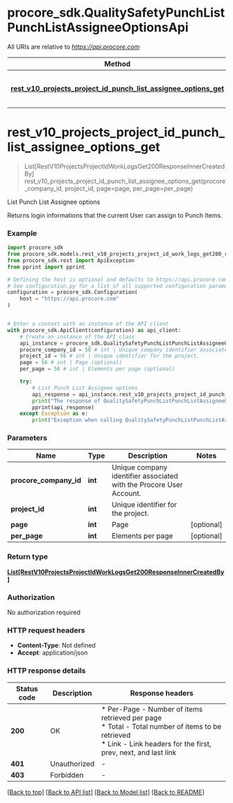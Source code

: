 # procore_sdk.QualitySafetyPunchListPunchListAssigneeOptionsApi

All URIs are relative to *https://api.procore.com*

Method | HTTP request | Description
------------- | ------------- | -------------
[**rest_v10_projects_project_id_punch_list_assignee_options_get**](QualitySafetyPunchListPunchListAssigneeOptionsApi.md#rest_v10_projects_project_id_punch_list_assignee_options_get) | **GET** /rest/v1.0/projects/{project_id}/punch_list_assignee_options | List Punch List Assignee options


# **rest_v10_projects_project_id_punch_list_assignee_options_get**
> List[RestV10ProjectsProjectIdWorkLogsGet200ResponseInnerCreatedBy] rest_v10_projects_project_id_punch_list_assignee_options_get(procore_company_id, project_id, page=page, per_page=per_page)

List Punch List Assignee options

Returns login informations that the current User can assign to Punch Items.

### Example


```python
import procore_sdk
from procore_sdk.models.rest_v10_projects_project_id_work_logs_get200_response_inner_created_by import RestV10ProjectsProjectIdWorkLogsGet200ResponseInnerCreatedBy
from procore_sdk.rest import ApiException
from pprint import pprint

# Defining the host is optional and defaults to https://api.procore.com
# See configuration.py for a list of all supported configuration parameters.
configuration = procore_sdk.Configuration(
    host = "https://api.procore.com"
)


# Enter a context with an instance of the API client
with procore_sdk.ApiClient(configuration) as api_client:
    # Create an instance of the API class
    api_instance = procore_sdk.QualitySafetyPunchListPunchListAssigneeOptionsApi(api_client)
    procore_company_id = 56 # int | Unique company identifier associated with the Procore User Account.
    project_id = 56 # int | Unique identifier for the project.
    page = 56 # int | Page (optional)
    per_page = 56 # int | Elements per page (optional)

    try:
        # List Punch List Assignee options
        api_response = api_instance.rest_v10_projects_project_id_punch_list_assignee_options_get(procore_company_id, project_id, page=page, per_page=per_page)
        print("The response of QualitySafetyPunchListPunchListAssigneeOptionsApi->rest_v10_projects_project_id_punch_list_assignee_options_get:\n")
        pprint(api_response)
    except Exception as e:
        print("Exception when calling QualitySafetyPunchListPunchListAssigneeOptionsApi->rest_v10_projects_project_id_punch_list_assignee_options_get: %s\n" % e)
```



### Parameters


Name | Type | Description  | Notes
------------- | ------------- | ------------- | -------------
 **procore_company_id** | **int**| Unique company identifier associated with the Procore User Account. | 
 **project_id** | **int**| Unique identifier for the project. | 
 **page** | **int**| Page | [optional] 
 **per_page** | **int**| Elements per page | [optional] 

### Return type

[**List[RestV10ProjectsProjectIdWorkLogsGet200ResponseInnerCreatedBy]**](RestV10ProjectsProjectIdWorkLogsGet200ResponseInnerCreatedBy.md)

### Authorization

No authorization required

### HTTP request headers

 - **Content-Type**: Not defined
 - **Accept**: application/json

### HTTP response details

| Status code | Description | Response headers |
|-------------|-------------|------------------|
**200** | OK |  * Per-Page - Number of items retrieved per page <br>  * Total - Total number of items to be retrieved <br>  * Link - Link headers for the first, prev, next, and last link <br>  |
**401** | Unauthorized |  -  |
**403** | Forbidden |  -  |

[[Back to top]](#) [[Back to API list]](../README.md#documentation-for-api-endpoints) [[Back to Model list]](../README.md#documentation-for-models) [[Back to README]](../README.md)

